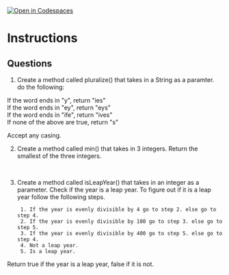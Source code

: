 [![Open in Codespaces](https://classroom.github.com/assets/launch-codespace-2972f46106e565e64193e422d61a12cf1da4916b45550586e14ef0a7c637dd04.svg)](https://classroom.github.com/open-in-codespaces?assignment_repo_id=18272571)
# Instructions  

  ## Questions
1. Create a method called pluralize() that takes in a String as a paramter.
do the following:</br>



If the word ends in "y", return "ies"</br>
If the word ends in "ey", return "eys"</br>
If the word ends in "ife", return "ives"</br>
If none of the above are true, return "s"</br>

Accept any casing.

2.  Create a method called min() that takes in 3 integers.
Return the smallest of the three integers.</br>
</br>

3. Create a method called isLeapYear() that takes in an integer as a parameter. 
Check if the year is a leap year. To figure out if it is a leap year follow the following steps.</br>

		1. If the year is evenly divisible by 4 go to step 2. else go to step 4.
		2. If the year is evenly divisible by 100 go to step 3. else go to step 5.
		3. If the year is evenly divisible by 400 go to step 5. else go to step 4.
		4. Not a leap year.
		5. Is a leap year.

Return true if the year is a leap year, false if it is not.
